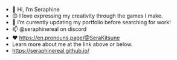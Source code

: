 - 👋 Hi, I’m Seraphine
- 😊 I love expressing my creativity through the games I make.
- 🌱 I’m currently updating my portfolio before searching for work!
- 📫 @seraphinereal on discord
- ❤ https://en.pronouns.page/@SeraKitsune
- Learn more about me at the link above or below.
- https://seraphinereal.github.io/
